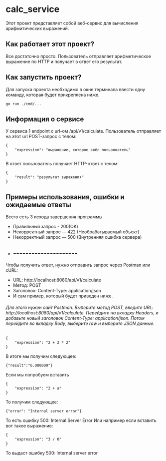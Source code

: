# calc_service
Этот проект представляет собой веб-сервис для вычисления арифмитических выражений.
## Как работает этот проект?
Все достаточно просто. Пользователь отправляет арифметическое выражение по HTTP и получает в ответ его результат.
## Как запустить проект?
Для запуска проекта необходимо в окне терминала ввести одну команду, которая будет прикреплена ниже.
```
go run ./cmd/...
```
## Информация о сервисе
У сервиса 1 endpoint с url-ом /api/v1/calculate. Пользователь отправляет на этот url POST-запрос с телом:
```
{
    "expression": "выражение, которое ввёл пользователь"
}
```
В ответ пользователь получает HTTP-ответ с телом:
```
{
    "result": "результат выражения"
}
```
## Примеры использования, ошибки и ожидаемые ответы
Всего есть 3 исхода завершения программы.
- Правильный запрос - 200(OK)
- Некорректный запрос — 422 (Необрабатываемый объект)
- Некорректный запрос — 500 (Внутренняя ошибка сервера)
- ## ---------------------
Чтобы получить ответ, нужно отправить запрос через Postman или cURL:
- URL: http://localhost:8080/api/v1/calculate
- Метод: POST
- Заголовок: Content-Type: application/json
- И сам пример, который будет приведен ниже.
###### Для этого нужен сайт Postman. Выберите метод POST, введите URL: http://localhost:8080/api/v1/calculate. Перейдите на вкладку Headers, и добавьте новый заголовок Content-Type: application/json. Потом перейдите во вкладку Body, выберите raw и выберите JSON данные.
```
{
    "expression": "2 + 2 * 2"
}
```
В итоге мы получим следующее:
```
{"result":"6.000000"}
```
Если мы попробуем вставить
```
{
    "expression": "2 + a"
}
```
То получим следующее:
```
{"error": "Internal server error"}
```
То есть ошибку 500: Internal Server Error
Или например если вставить вот такое выражение:
```
{
    "expression": "3 / 0"
}
```
То выдаст ошибку 500: Internal server error
